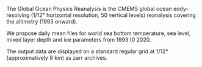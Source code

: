 The Global Ocean Physics Reanalysis is the CMEMS global ocean eddy-resolving (1/12° horizontal resolution, 50 vertical levels) reanalysis covering the altimetry (1993 onward).


We propose daily mean files for world sea bottom temperature, sea level, mixed layer depth and ice parameters from 1993 t0 2020.

The  output data are displayed on a standard regular grid at 1/12° (approximatively 8 km) as zarr archives.

